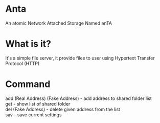 # Anta
An atomic Network Attached Storage Named anTA

# What is it?
It's a simple file server, it provide files to user using Hypertext Transfer Protocol (HTTP)<br>

# Command
add (Real Address) (Fake Address) - add address to shared folder list <br>
get - show list of shared folder <br>
del (Fake Address) - delete given address from the list <br>
sav - save current settings <br>
